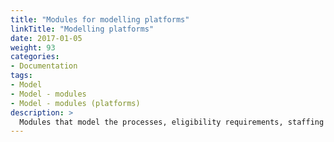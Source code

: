 ```yaml
---
title: "Modules for modelling platforms"
linkTitle: "Modelling platforms"
date: 2017-01-05
weight: 93
categories: 
- Documentation
tags: 
- Model
- Model - modules
- Model - modules (platforms)
description: >
  Modules that model the processes, eligibility requirements, staffing and configurations of youth service platforms are collectively referred to as the "First Bounce" model.
---
```




